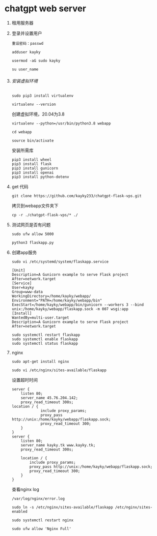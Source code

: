 # chatgpt web server

1. 租用服务器

2. 登录并设置用户

   ```
   重设密码：passwd
   ```

   

   ```
   adduser kayky
   ```

   ```
   usermod -aG sudo kayky
   ```

   ```
   su user_name
   ```

   

3. ###### 安装虚拟环境

   ```
   sudo pip3 install virtualenv
   ```

   ```
   virtualenv --version
   ```

   创建虚拟环境，20.04为3.8

   ```
   virtualenv --python=/usr/bin/python3.8 webapp
   ```

   ```
   cd webapp
   ```

   ```
   source bin/activate
   ```

   安装所需库

   

   ```
   pip3 install wheel
   pip3 install flask
   pip3 install gunicorn
   pip3 install openai
   pip3 install python-dotenv
   
   ```

   

4. get 代码

   ```
   git clone https://github.com/kayky233/chatgpt-flask-vps.git
   ```

   拷贝到webapp文件夹下

   ```
   cp -r ./chatgpt-flask-vps/* ./
   ```

5. 测试网页是否有问题

   ```
   sudo ufw allow 5000
   ```

   ```
   python3 flaskapp.py
   ```

   

6. 创建app服务

   ```
   sudo vi /etc/systemd/system/flaskapp.service
   ```

   ```
   [Unit]
   Description=A Gunicorn example to serve Flask project
   After=network.target
   [Service]
   User=kayky
   Group=www-data
   WorkingDirectory=/home/kayky/webapp/
   Environment="PATH=/home/kayky/webapp/bin"
   ExecStart=/home/kayky/webapp/bin/gunicorn --workers 3 --bind unix:/home/kayky/webapp/flaskapp.sock -m 007 wsgi:app
   [Install]
   WantedBy=multi-user.target
   Description=A Gunicorn example to serve Flask project
   After=network.target
   ```

   ```
   sudo systemctl restart flaskapp
   sudo systemctl enable flaskapp
   sudo systemctl status flaskapp
   ```

   

7. nginx

   ```
   sudo apt-get install nginx
   ```

   ```
   sudo vi /etc/nginx/sites-available/flaskapp
   ```

   设置超时时间

   ```
   server {
       listen 80;
       server_name 45.76.204.142;
       proxy_read_timeout 300s;
   location / {
                include proxy_params;
                proxy_pass http://unix:/home/kayky/webapp/flaskapp.sock;
                proxy_read_timeout 300;
       }
   }
   server {
       listen 80;
       server_name kayky.tk www.kayky.tk;
       proxy_read_timeout 300s;
   
       location / {
           include proxy_params;
           proxy_pass http://unix:/home/kayky/webapp/flaskapp.sock;
           proxy_read_timeout 300;
       }
   }
   ```

   查看nginx log

   ```
   /var/log/nginx/error.log
   ```

   

   ```
   sudo ln -s /etc/nginx/sites-available/flaskapp /etc/nginx/sites-enabled
   ```

   ```
   sudo systemctl restart nginx
   ```

   ```
   sudo ufw allow 'Nginx Full'
   ```

   